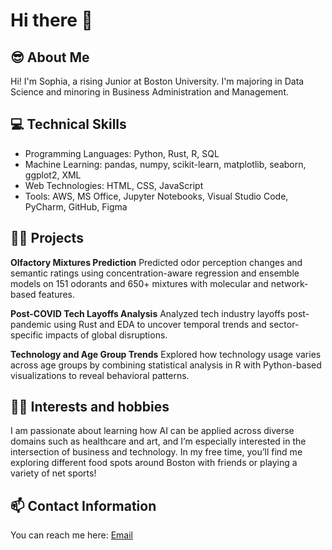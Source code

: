 # Hi there 👋 

<!--
**sophiashiuu/sophiashiuu** is a ✨ _special_ ✨ repository because its `README.md` (this file) appears on your GitHub profile.

Here are some ideas to get you started: 
 
- 🔭 I’m currently working on ...
- 🌱 I’m currently learning ...
- 👯 I’m looking to collaborate on ...
- 🤔 I’m looking for help with ...
- 💬 Ask me about ...
- 📫 How to reach me: ...
- 😄 Pronouns: ...
- ⚡ Fun fact: ...
-->

## 😎 About Me
Hi! I'm Sophia, a rising Junior at Boston University. I'm majoring in Data Science and minoring in Business Administration and Management. 

## 💻 Technical Skills 
* Programming Languages: Python, Rust, R, SQL 
* Machine Learning: pandas, numpy, scikit-learn, matplotlib, seaborn, ggplot2, XML
* Web Technologies: HTML, CSS, JavaScript
* Tools: AWS, MS Office, Jupyter Notebooks, Visual Studio Code, PyCharm, GitHub, Figma

## 👩‍💻 Projects 
**Olfactory Mixtures Prediction** 
Predicted odor perception changes and semantic ratings using concentration-aware regression and ensemble models on 151 odorants and 650+ mixtures with molecular and network-based features.

**Post-COVID Tech Layoffs Analysis**
Analyzed tech industry layoffs post-pandemic using Rust and EDA to uncover temporal trends and sector-specific impacts of global disruptions.

**Technology and Age Group Trends**
Explored how technology usage varies across age groups by combining statistical analysis in R with Python-based visualizations to reveal behavioral patterns.


## 👩‍🍳 Interests and hobbies 
I am passionate about learning how AI can be applied across diverse domains such as healthcare and art, and I’m especially interested in the intersection of business and technology. In my free time, you’ll find me exploring different food spots around Boston with friends or playing a variety of net sports!

## 📫 Contact Information 
You can reach me here: [Email](sophshiu@bu.edu)

